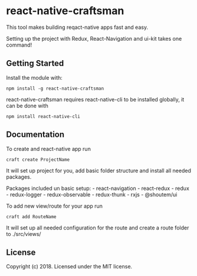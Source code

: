 # react-native-craftsman

This tool makes building reqact-native apps fast and easy.

Setting up the project with Redux, React-Navigation and ui-kit takes one command!

## Getting Started
Install the module with: 
```
npm install -g react-native-craftsman 
```

react-native-craftsman requires react-native-cli to be installed globally, it can be done with 
```
npm install react-native-cli
```

## Documentation

To create and react-native app run 
```
craft create ProjectName
```
It will set up project for you, add basic folder structure and install all needed packages. 

Packages included un basic setup:
    - react-navigation
    - react-redux
    - redux
    - redux-logger
    - redux-observable
    - redux-thunk
    - rxjs
    - @shoutem/ui


To add new view/route for your app run 
```
craft add RouteName
```
It will set up all needed configuration for the route and create a route folder to ./src/views/

## License
Copyright (c) 2018. Licensed under the MIT license.